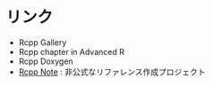 # リンク

* Rcpp Gallery
* Rcpp chapter in Advanced R
* Rcpp Doxygen
* [Rcpp Note](http://statr.me/rcpp-note/index.html) :
非公式なリファレンス作成プロジェクト
